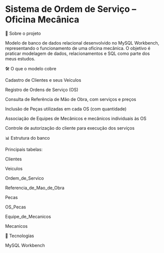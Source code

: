 #  Sistema de Ordem de Serviço – Oficina Mecânica

📌 Sobre o projeto

Modelo de banco de dados relacional desenvolvido no MySQL Workbench, representando o funcionamento de uma oficina mecânica.
O objetivo é praticar modelagem de dados, relacionamentos e SQL como parte dos meus estudos.

🛠 O que o modelo cobre

Cadastro de Clientes e seus Veículos

Registro de Ordens de Serviço (OS)

Consulta de Referência de Mão de Obra, com serviços e preços

Inclusão de Peças utilizadas em cada OS (com quantidade)

Associação de Equipes de Mecânicos e mecânicos individuais às OS

Controle de autorização do cliente para execução dos serviços

📊 Estrutura do banco

Principais tabelas:

Clientes

Veiculos

Ordem_de_Servico

Referencia_de_Mao_de_Obra

Pecas

OS_Pecas

Equipe_de_Mecanicos

Mecanicos

🚀 Tecnologias

MySQL Workbench
